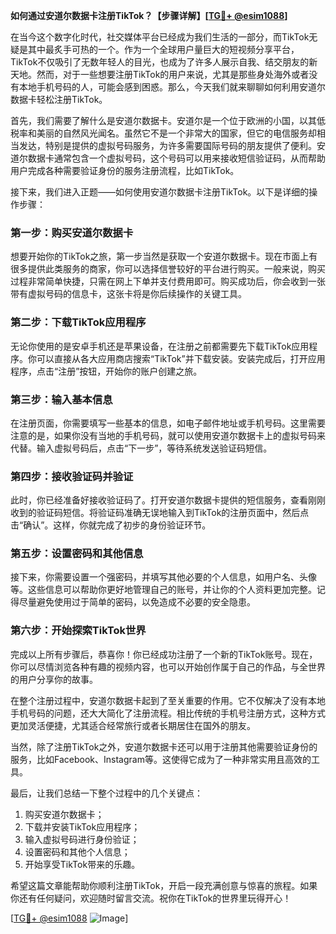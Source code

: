 **如何通过安道尔数据卡注册TikTok？【步骤详解】[[TG💪+ @esim1088](https://t.me/s/esim1088)]**

在当今这个数字化时代，社交媒体平台已经成为我们生活的一部分，而TikTok无疑是其中最炙手可热的一个。作为一个全球用户量巨大的短视频分享平台，TikTok不仅吸引了无数年轻人的目光，也成为了许多人展示自我、结交朋友的新天地。然而，对于一些想要注册TikTok的用户来说，尤其是那些身处海外或者没有本地手机号码的人，可能会感到困惑。那么，今天我们就来聊聊如何利用安道尔数据卡轻松注册TikTok。

首先，我们需要了解什么是安道尔数据卡。安道尔是一个位于欧洲的小国，以其低税率和美丽的自然风光闻名。虽然它不是一个非常大的国家，但它的电信服务却相当发达，特别是提供的虚拟号码服务，为许多需要国际号码的朋友提供了便利。安道尔数据卡通常包含一个虚拟号码，这个号码可以用来接收短信验证码，从而帮助用户完成各种需要验证身份的服务注册流程，比如TikTok。

接下来，我们进入正题——如何使用安道尔数据卡注册TikTok。以下是详细的操作步骤：

### 第一步：购买安道尔数据卡

想要开始你的TikTok之旅，第一步当然是获取一个安道尔数据卡。现在市面上有很多提供此类服务的商家，你可以选择信誉较好的平台进行购买。一般来说，购买过程非常简单快捷，只需在网上下单并支付费用即可。购买成功后，你会收到一张带有虚拟号码的信息卡，这张卡将是你后续操作的关键工具。

### 第二步：下载TikTok应用程序

无论你使用的是安卓手机还是苹果设备，在注册之前都需要先下载TikTok应用程序。你可以直接从各大应用商店搜索“TikTok”并下载安装。安装完成后，打开应用程序，点击“注册”按钮，开始你的账户创建之旅。

### 第三步：输入基本信息

在注册页面，你需要填写一些基本的信息，如电子邮件地址或手机号码。这里需要注意的是，如果你没有当地的手机号码，就可以使用安道尔数据卡上的虚拟号码来代替。输入虚拟号码后，点击“下一步”，等待系统发送验证码短信。

### 第四步：接收验证码并验证

此时，你已经准备好接收验证码了。打开安道尔数据卡提供的短信服务，查看刚刚收到的验证码短信。将验证码准确无误地输入到TikTok的注册页面中，然后点击“确认”。这样，你就完成了初步的身份验证环节。

### 第五步：设置密码和其他信息

接下来，你需要设置一个强密码，并填写其他必要的个人信息，如用户名、头像等。这些信息可以帮助你更好地管理自己的账号，并让你的个人资料更加完整。记得尽量避免使用过于简单的密码，以免造成不必要的安全隐患。

### 第六步：开始探索TikTok世界

完成以上所有步骤后，恭喜你！你已经成功注册了一个新的TikTok账号。现在，你可以尽情浏览各种有趣的视频内容，也可以开始创作属于自己的作品，与全世界的用户分享你的故事。

在整个注册过程中，安道尔数据卡起到了至关重要的作用。它不仅解决了没有本地手机号码的问题，还大大简化了注册流程。相比传统的手机号注册方式，这种方式更加灵活便捷，尤其适合经常旅行或者长期居住在国外的朋友。

当然，除了注册TikTok之外，安道尔数据卡还可以用于注册其他需要验证身份的服务，比如Facebook、Instagram等。这使得它成为了一种非常实用且高效的工具。

最后，让我们总结一下整个过程中的几个关键点：
1. 购买安道尔数据卡；
2. 下载并安装TikTok应用程序；
3. 输入虚拟号码进行身份验证；
4. 设置密码和其他个人信息；
5. 开始享受TikTok带来的乐趣。

希望这篇文章能帮助你顺利注册TikTok，开启一段充满创意与惊喜的旅程。如果你还有任何疑问，欢迎随时留言交流。祝你在TikTok的世界里玩得开心！

[[TG💪+ @esim1088](https://t.me/s/esim1088) ![Image](https://i.postimg.cc/4NQfJmqS/Snipaste-2025-05-13-00-14-12.png)]